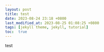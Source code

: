 ```yaml
---
layout: post
title: test
date: 2023-08-24 23:18 +0800
last_modified_at: 2023-08-25 01:08:25 +0800
tags: [jekyll theme, jekyll, tutorial]
toc:  true
---
```


test
